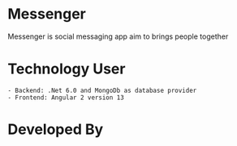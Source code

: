 # Messenger
Messenger is social messaging app aim to brings people together

# Technology User
    - Backend: .Net 6.0 and MongoDb as database provider
    - Frontend: Angular 2 version 13
# Developed By 
    
